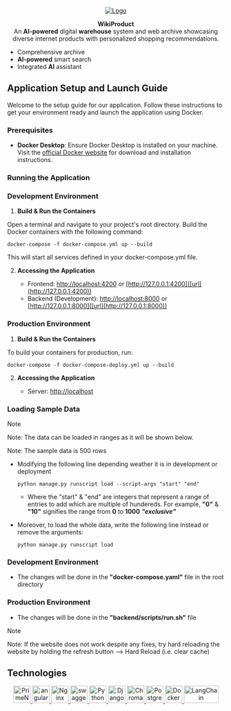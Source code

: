 
<p align="center">
  <a href="https://wikiproduct.up.railway.app/"><img src="https://github.com/WikiProductOfficial/WikiProductOfficial/assets/130275283/84e08fc1-b327-4442-b67e-9269dfeb60f3" alt="Logo"></a>
</p>
<p align="center">
    <b>WikiProduct</b> <br />
    An <b>AI-powered</b> digital <b>warehouse</b> system and web archive showcasing <br> diverse internet products with personalized shopping recommendations.
</p>

* Comprehensive archive
* **AI-powered** smart search
* Integrated **AI** assistant

## Application Setup and Launch Guide

Welcome to the setup guide for our application. Follow these instructions to get your environment ready and launch the application using Docker.

### Prerequisites

* **Docker Desktop**: Ensure Docker Desktop is installed on your machine. Visit the [official Docker website]([url](https://www.docker.com/products/docker-desktop/)) for download and installation instructions.

### Running the Application

### Development Environment

1. **Build & Run the Containers**
   
Open a terminal and navigate to your project's root directory. Build the Docker containers with the following command:

```docker-compose -f docker-compose.yml up --build```

This will start all services defined in your docker-compose.yml file.

2. **Accessing the Application**
   
    - Frontend: [http://localhost:4200]([url](http://localhost:4200)) or [http://127.0.0.1:4200]([url](http://127.0.0.1:4200))
    - Backend (Development): [http://localhost:8000]([url](http://localhost:8000)) or [http://127.0.0.1:8000]([url](http://127.0.0.1:8000))

### Production Environment

1. **Build & Run the Containers**
   
To build your containers for production, run:

```docker-compose -f docker-compose-deploy.yml up --build```

2. **Accessing the Application**
   
    - Server: [http://localhost]([url](http://localhost))


### Loading  Sample Data
> [!NOTE]
> Note: The data can be loaded in ranges as it will be shown below.
> 
> Note: The sample data is 500 rows

* Modifying the following line depending weather it is in development or deployment
  
    ``python manage.py runscript load --script-args "start" "end"``
   * Where the "start" & "end" are integers that represent a range of entries to add which are multiple of hundereds. For example, **"0"** & **"10"** signifies the range from **0** to **1000** ***"exclusive"***
* Moreover, to load the whole data, write the following line instead or remove the arguments:

    ``python manage.py runscript load``

### Development Environment
* The changes will be done in the **"docker-compose.yaml"** file in the root directory

### Production Environment
* The changes will be done in the **"backend/scripts/run.sh"** file

> [!NOTE]
> Note: If the website does not work despite any fixes, try hard reloading the website by holding the refresh button --> Hard Reload (i.e. clear cache)

## Technologies

<p align="center"> 
    <a href="https://primeng.org/" target="_blank" rel="noreferrer"> <img src="https://github.com/WikiProductOfficial/WikiProductOfficial/assets/130275283/686aa3a8-8e5b-4094-9e59-b670b871465d" alt="PrimeNG" width="40" height="40"/> </a>
    <a href="https://angular.io" target="_blank" rel="noreferrer"> <img src="https://cdn.jsdelivr.net/gh/devicons/devicon@latest/icons/angular/angular-original.svg" alt="angular" width="40" height="40"/> </a>
    <a href="https://www.nginx.com/" target="_blank" rel="noreferrer"> <img src="https://cdn.jsdelivr.net/gh/devicons/devicon@latest/icons/nginx/nginx-original.svg" alt="Nginx" width="40" height="40"/> </a>
    <a href="https://swagger.io/" target="_blank" rel="noreferrer"> <img src="https://cdn.jsdelivr.net/gh/devicons/devicon@latest/icons/swagger/swagger-original.svg" alt="swagger" width="40" height="40"/> </a>
    <a href="https://www.python.org/" target="_blank" rel="noreferrer"> <img src="https://cdn.jsdelivr.net/gh/devicons/devicon@latest/icons/python/python-original.svg" alt="Python" width="40" height="40"/> </a>
    <a href="https://www.djangoproject.com/" target="_blank" rel="noreferrer"> <img src=https://github.com/WikiProductOfficial/WikiProductOfficial/assets/130275283/ed700ca2-9f6c-456d-8551-aad5c8c8f268" alt="Django" width="40" height="40"/> </a>
    <a href="https://docs.trychroma.com/" target="_blank" rel="noreferrer"> <img src="https://docs.trychroma.com/img/chroma.svg" alt="Chromadb" width="40" height="40"/> </a>
    <a href="https://www.postgresql.org/" target="_blank" rel="noreferrer"> <img src="https://cdn.jsdelivr.net/gh/devicons/devicon@latest/icons/postgresql/postgresql-original.svg" alt="Postgres" width="40" height="40"/> </a>
    <a href="https://www.docker.com" target="_blank" rel="noreferrer"> <img src="https://cdn.jsdelivr.net/gh/devicons/devicon@latest/icons/docker/docker-original.svg" alt="Docker" width="40" height="40"/> </a>
    <a href="https://www.docker.com" target="_blank" rel="noreferrer"> <img src="https://github.com/WikiProductOfficial/WikiProductOfficial/assets/130275283/ae531b4f-fad7-440d-a223-750f32cf9862" alt="LangChain" width="80" height="40"/> </a>
</p>



